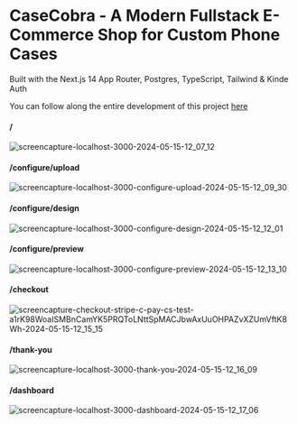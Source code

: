 # CaseCobra - A Modern Fullstack E-Commerce Shop for Custom Phone Cases
Built with the Next.js 14 App Router, Postgres, TypeScript, Tailwind & Kinde Auth

You can follow along the entire development of this project <a href="https://www.youtube.com/watch?v=SG82Aqcaaa0" target="_blank">here</a>

#### /
![screencapture-localhost-3000-2024-05-15-12_07_12](https://github.com/TathataHY/casecobra-dev/assets/86846618/569b1bcf-218e-41fd-9b89-c552ab9ede61)
#### /configure/upload
![screencapture-localhost-3000-configure-upload-2024-05-15-12_09_30](https://github.com/TathataHY/casecobra-dev/assets/86846618/abbf5704-e2cc-4e99-a044-a72c912c91fa)
#### /configure/design
![screencapture-localhost-3000-configure-design-2024-05-15-12_12_01](https://github.com/TathataHY/casecobra-dev/assets/86846618/6a822cbd-42dc-4ee4-af8d-aefbe8fdc846)
#### /configure/preview
![screencapture-localhost-3000-configure-preview-2024-05-15-12_13_10](https://github.com/TathataHY/casecobra-dev/assets/86846618/f4e12b5a-a437-4bdd-b78a-4b9391525dc0)
#### /checkout
![screencapture-checkout-stripe-c-pay-cs-test-a1rK98WoaISMBnCamYK5PRQToLNttSpMACJbwAxUuOHPAZvXZUmVftK8Wh-2024-05-15-12_15_15](https://github.com/TathataHY/casecobra-dev/assets/86846618/18a265e0-a54d-434e-9250-9be85dcc0e6f)
#### /thank-you
![screencapture-localhost-3000-thank-you-2024-05-15-12_16_09](https://github.com/TathataHY/casecobra-dev/assets/86846618/1dca9cd9-03e4-4d5d-87a0-2086f85f4d8f)
#### /dashboard
![screencapture-localhost-3000-dashboard-2024-05-15-12_17_06](https://github.com/TathataHY/casecobra-dev/assets/86846618/07ffbe2e-983e-445c-bccf-73efd89ac886)
